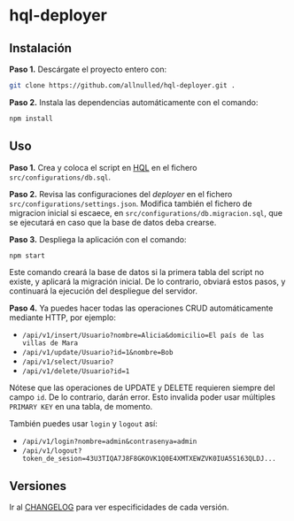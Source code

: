 # hql-deployer

## Instalación

**Paso 1.** Descárgate el proyecto entero con:

```sh
git clone https://github.com/allnulled/hql-deployer.git .
```

**Paso 2.** Instala las dependencias automáticamente con el comando:

```sh
npm install
```


## Uso 

**Paso 1.** Crea y coloca el script en [HQL](https://github.com/allnulled/h-query-language) en el fichero `src/configurations/db.sql`.

**Paso 2.** Revisa las configuraciones del *deployer* en el fichero `src/configurations/settings.json`. Modifica también el fichero de migracion inicial si escaece, en `src/configurations/db.migracion.sql`, que se ejecutará en caso que la base de datos deba crearse.

**Paso 3.** Despliega la aplicación con el comando:

```sh
npm start
```

Este comando creará la base de datos si la primera tabla del script no existe, y aplicará la migración inicial. De lo contrario, obviará estos pasos, y continuará la ejecución del despliegue del servidor.

**Paso 4.** Ya puedes hacer todas las operaciones CRUD automáticamente mediante HTTP, por ejemplo:

  - `/api/v1/insert/Usuario?nombre=Alicia&domicilio=El país de las villas de Mara`
  - `/api/v1/update/Usuario?id=1&nombre=Bob`
  - `/api/v1/select/Usuario?`
  - `/api/v1/delete/Usuario?id=1`

Nótese que las operaciones de UPDATE y DELETE requieren siempre del campo `id`. De lo contrario, darán error. Esto invalida poder usar múltiples `PRIMARY KEY` en una tabla, de momento.

También puedes usar `login` y `logout` así:

  - `/api/v1/login?nombre=admin&contrasenya=admin`
  - `/api/v1/logout?token_de_sesion=43U3TIQA7J8F8GKOVK1Q0E4XMTXEWZVK0IUA5S163QLDJ...`

## Versiones

Ir al [CHANGELOG](./CHANGELOG.md) para ver especificidades de cada versión.



